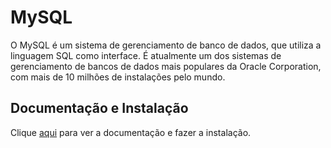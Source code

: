 # MySQL

O MySQL é um sistema de gerenciamento de banco de dados, que utiliza a linguagem SQL como interface. É atualmente um dos sistemas de gerenciamento de bancos de dados mais populares da Oracle Corporation, com mais de 10 milhões de instalações pelo mundo.

## Documentação e Instalação

Clique [aqui](https://www.mysql.com) para ver a documentação e fazer a instalação.